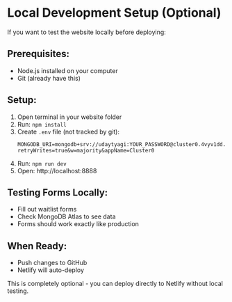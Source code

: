 # Local Development Setup (Optional)

If you want to test the website locally before deploying:

## Prerequisites:
- Node.js installed on your computer
- Git (already have this)

## Setup:
1. Open terminal in your website folder
2. Run: `npm install`
3. Create `.env` file (not tracked by git):
   ```
   MONGODB_URI=mongodb+srv://udaytyagi:YOUR_PASSWORD@cluster0.4vyv1dd.mongodb.net/?retryWrites=true&w=majority&appName=Cluster0
   ```
4. Run: `npm run dev`
5. Open: http://localhost:8888

## Testing Forms Locally:
- Fill out waitlist forms
- Check MongoDB Atlas to see data
- Forms should work exactly like production

## When Ready:
- Push changes to GitHub
- Netlify will auto-deploy

This is completely optional - you can deploy directly to Netlify without local testing.
